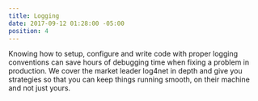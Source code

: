 ```yaml
---
title: Logging
date: 2017-09-12 01:28:00 -05:00
position: 4
---
```


Knowing how to setup, configure and write code with proper logging conventions can save hours of debugging time when fixing a problem in production. We cover the market leader log4net in depth and give you strategies so that you can keep things running smooth, on their machine and not just yours.